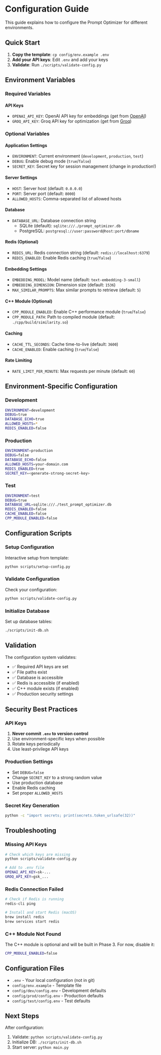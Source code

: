 # Configuration Guide

This guide explains how to configure the Prompt Optimizer for different environments.

## Quick Start

1. **Copy the template**: `cp config/env.example .env`
2. **Add your API keys**: Edit `.env` and add your keys
3. **Validate**: Run `./scripts/validate-config.py`

## Environment Variables

### Required Variables

#### API Keys
- `OPENAI_API_KEY`: OpenAI API key for embeddings (get from [OpenAI](https://platform.openai.com/api-keys))
- `GROQ_API_KEY`: Groq API key for optimization (get from [Groq](https://console.groq.com))

### Optional Variables

#### Application Settings
- `ENVIRONMENT`: Current environment (`development`, `production`, `test`)
- `DEBUG`: Enable debug mode (`true`/`false`)
- `SECRET_KEY`: Secret key for session management (change in production!)

#### Server Settings
- `HOST`: Server host (default: `0.0.0.0`)
- `PORT`: Server port (default: `8000`)
- `ALLOWED_HOSTS`: Comma-separated list of allowed hosts

#### Database
- `DATABASE_URL`: Database connection string
  - SQLite (default): `sqlite:///./prompt_optimizer.db`
  - PostgreSQL: `postgresql://user:password@host:port/dbname`

#### Redis (Optional)
- `REDIS_URL`: Redis connection string (default: `redis://localhost:6379`)
- `REDIS_ENABLED`: Enable Redis caching (`true`/`false`)

#### Embedding Settings
- `EMBEDDING_MODEL`: Model name (default: `text-embedding-3-small`)
- `EMBEDDING_DIMENSION`: Dimension size (default: `1536`)
- `MAX_SIMILAR_PROMPTS`: Max similar prompts to retrieve (default: `5`)

#### C++ Module (Optional)
- `CPP_MODULE_ENABLED`: Enable C++ performance module (`true`/`false`)
- `CPP_MODULE_PATH`: Path to compiled module (default: `./cpp/build/similarity.so`)

#### Caching
- `CACHE_TTL_SECONDS`: Cache time-to-live (default: `3600`)
- `CACHE_ENABLED`: Enable caching (`true`/`false`)

#### Rate Limiting
- `RATE_LIMIT_PER_MINUTE`: Max requests per minute (default: `60`)

## Environment-Specific Configuration

### Development
```bash
ENVIRONMENT=development
DEBUG=true
DATABASE_ECHO=true
ALLOWED_HOSTS=*
REDIS_ENABLED=false
```

### Production
```bash
ENVIRONMENT=production
DEBUG=false
DATABASE_ECHO=false
ALLOWED_HOSTS=your-domain.com
REDIS_ENABLED=true
SECRET_KEY=<generate-strong-secret-key>
```

### Test
```bash
ENVIRONMENT=test
DEBUG=true
DATABASE_URL=sqlite:///./test_prompt_optimizer.db
REDIS_ENABLED=false
CACHE_ENABLED=false
CPP_MODULE_ENABLED=false
```

## Configuration Scripts

### Setup Configuration
Interactive setup from template:
```bash
python scripts/setup-config.py
```

### Validate Configuration
Check your configuration:
```bash
python scripts/validate-config.py
```

### Initialize Database
Set up database tables:
```bash
./scripts/init-db.sh
```

## Validation

The configuration system validates:
- ✅ Required API keys are set
- ✅ File paths exist
- ✅ Database is accessible
- ✅ Redis is accessible (if enabled)
- ✅ C++ module exists (if enabled)
- ✅ Production security settings

## Security Best Practices

### API Keys
1. **Never commit `.env` to version control**
2. Use environment-specific keys when possible
3. Rotate keys periodically
4. Use least-privilege API keys

### Production Settings
- Set `DEBUG=false`
- Change `SECRET_KEY` to a strong random value
- Use production database
- Enable Redis caching
- Set proper `ALLOWED_HOSTS`

### Secret Key Generation
```bash
python -c "import secrets; print(secrets.token_urlsafe(32))"
```

## Troubleshooting

### Missing API Keys
```bash
# Check which keys are missing
python scripts/validate-config.py

# Add to .env file
OPENAI_API_KEY=sk-...
GROQ_API_KEY=gsk_...
```

### Redis Connection Failed
```bash
# Check if Redis is running
redis-cli ping

# Install and start Redis (macOS)
brew install redis
brew services start redis
```

### C++ Module Not Found
The C++ module is optional and will be built in Phase 3. For now, disable it:
```bash
CPP_MODULE_ENABLED=false
```

## Configuration Files

- `.env` - Your local configuration (not in git)
- `config/env.example` - Template file
- `config/dev/config.env` - Development defaults
- `config/prod/config.env` - Production defaults
- `config/test/config.env` - Test defaults

## Next Steps

After configuration:
1. Validate: `python scripts/validate-config.py`
2. Initialize DB: `./scripts/init-db.sh`
3. Start server: `python main.py`
